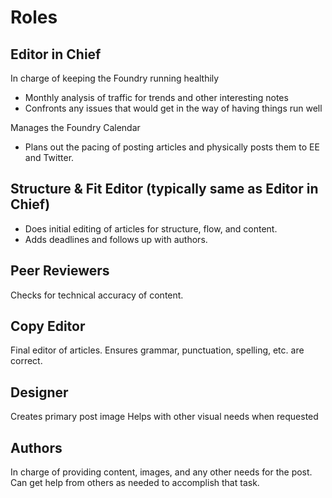 # Roles

## Editor in Chief
In charge of keeping the Foundry running healthily
- Monthly analysis of traffic for trends and other interesting notes
- Confronts any issues that would get in the way of having things run well

Manages the Foundry Calendar
- Plans out the pacing of posting articles and physically posts them to EE and Twitter.

## Structure & Fit Editor (typically same as Editor in Chief)
- Does initial editing of articles for structure, flow, and content.
- Adds deadlines and follows up with authors.


## Peer Reviewers
Checks for technical accuracy of content.

## Copy Editor
Final editor of articles. Ensures grammar, punctuation, spelling, etc. are correct.

## Designer
Creates primary post image
Helps with other visual needs when requested

## Authors
In charge of providing content, images, and any other needs for the post. 
Can get help from others as needed to accomplish that task.
